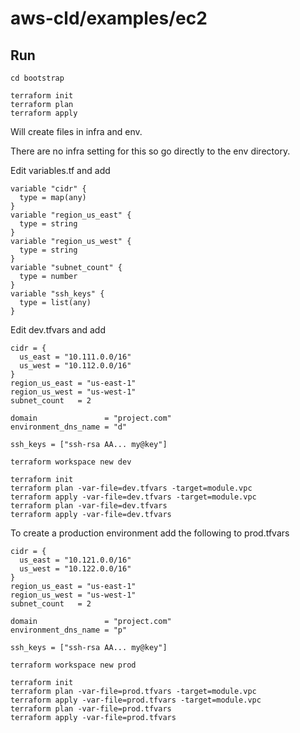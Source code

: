 # aws-cld/examples/ec2

## Run

```
cd bootstrap

terraform init
terraform plan
terraform apply
```

Will create files in infra and env.

There are no infra setting for this so go directly to the env directory.

Edit variables.tf and add

```
variable "cidr" {
  type = map(any)
}
variable "region_us_east" {
  type = string
}
variable "region_us_west" {
  type = string
}
variable "subnet_count" {
  type = number
}
variable "ssh_keys" {
  type = list(any)
}
```

Edit dev.tfvars and add

```
cidr = {
  us_east = "10.111.0.0/16"
  us_west = "10.112.0.0/16"
}
region_us_east = "us-east-1"
region_us_west = "us-west-1"
subnet_count   = 2

domain               = "project.com"
environment_dns_name = "d"

ssh_keys = ["ssh-rsa AA... my@key"]
```

```
terraform workspace new dev

terraform init
terraform plan -var-file=dev.tfvars -target=module.vpc
terraform apply -var-file=dev.tfvars -target=module.vpc
terraform plan -var-file=dev.tfvars
terraform apply -var-file=dev.tfvars
```

To create a production environment add the following to prod.tfvars

```
cidr = {
  us_east = "10.121.0.0/16"
  us_west = "10.122.0.0/16"
}
region_us_east = "us-east-1"
region_us_west = "us-west-1"
subnet_count   = 2

domain               = "project.com"
environment_dns_name = "p"

ssh_keys = ["ssh-rsa AA... my@key"]
```

```
terraform workspace new prod

terraform init
terraform plan -var-file=prod.tfvars -target=module.vpc
terraform apply -var-file=prod.tfvars -target=module.vpc
terraform plan -var-file=prod.tfvars
terraform apply -var-file=prod.tfvars
```
